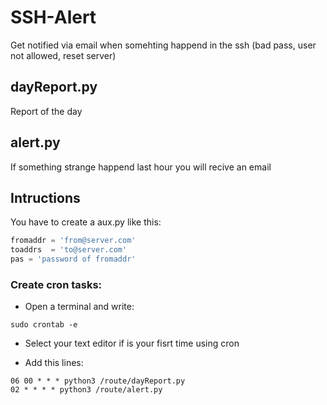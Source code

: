 # SSH-Alert
Get notified via email when somehting happend in the ssh (bad pass, user not allowed, reset server)

## dayReport.py
Report of the day

## alert.py
If something strange happend last hour you will recive an email

## Intructions

You have to create a aux.py like this:

```python
fromaddr = 'from@server.com'
toaddrs  = 'to@server.com'
pas = 'password of fromaddr'
```

### Create cron tasks:

- Open a terminal and write:

```
sudo crontab -e
```

- Select your text editor if is your fisrt time using cron

- Add this lines:

```
06 00 * * * python3 /route/dayReport.py
02 * * * * python3 /route/alert.py
```
